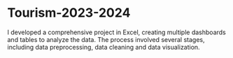 # Tourism-2023-2024
I developed a comprehensive project in Excel, creating multiple dashboards and tables to analyze the data. The process involved several stages, including data preprocessing, data cleaning and data visualization.
